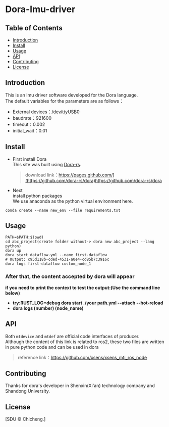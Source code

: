 # Dora-Imu-driver

## Table of Contents

- [Introduction](#introduction)
- [Install](#install)
- [Usage](#usage)
- [API](#api)
- [Contributing](#contributing)
- [License](#license)
  
## Introduction
  This is an Imu driver software developed for the Dora language.  
  The default variables for the parameters are as follows：
  - External devices：/dev/ttyUSB0
  - baudrate：921600
  - timeout：0.002
  - initial_wait：0.01
    
    
## Install
 + First install Dora  
   This site was built using [Dora-rs]([https://pages.github.com/](https://github.com/dora-rs/dora)https://github.com/dora-rs/dora).   
   >download link：https://pages.github.com/](https://github.com/dora-rs/dora)https://github.com/dora-rs/dora
+ Next  
  install python packages  
We use anaconda as the python virtual environment here.

```
conda create --name new_env --file requirements.txt
```

## Usage
```
PATH=$PATH:$(pwd)
cd abc_project(create folder without-> dora new abc_project --lang python)
dora up
dora start dataflow.yml --name first-dataflow
# Output: c95d118b-cded-4531-a0e4-cd85b7c3916c
dora logs first-dataflow custom_node_1
```
### After that, the content accepted by dora will appear   

**if you need to print the context to test the output:(Use the command line below)**  
- **try:RUST_LOG=debug dora start ./your path.yml --attach --hot-reload**  
- **dora logs (number) (node_name)** 

## API
Both `mtdevice` and `mtdef` are official code interfaces of producer.  
Although the content of this link is related to ros2, these two files are written in pure python code and can be used in dora  
  >reference link：https://github.com/xsens/xsens_mti_ros_node  
## Contributing
Thanks for dora's developer in Shenxin(Xi'an) technology company and Shandong University.

## License

[SDU © Chicheng.]
